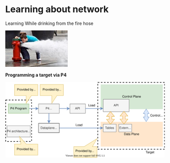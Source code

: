 
# Learning about network


Learning While drinking from the fire hose

![robot icon](../../Media/Generic/firehose.PNG)


**Programming a target via P4**

![pgm-target-via-p4](P4/images/pgm-target-via-p4.svg)

